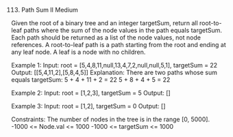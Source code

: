 113. Path Sum II
Medium

Given the root of a binary tree and an integer targetSum, return all root-to-leaf paths where the sum of the node values in the path equals targetSum. Each path should be returned as a list of the node values, not node references.
A root-to-leaf path is a path starting from the root and ending at any leaf node. A leaf is a node with no children.

Example 1:
Input: root = [5,4,8,11,null,13,4,7,2,null,null,5,1], targetSum = 22
Output: [[5,4,11,2],[5,8,4,5]]
Explanation: There are two paths whose sum equals targetSum:
5 + 4 + 11 + 2 = 22
5 + 8 + 4 + 5 = 22

Example 2:
Input: root = [1,2,3], targetSum = 5
Output: []

Example 3:
Input: root = [1,2], targetSum = 0
Output: []
 
Constraints:
The number of nodes in the tree is in the range [0, 5000].
-1000 <= Node.val <= 1000
-1000 <= targetSum <= 1000
